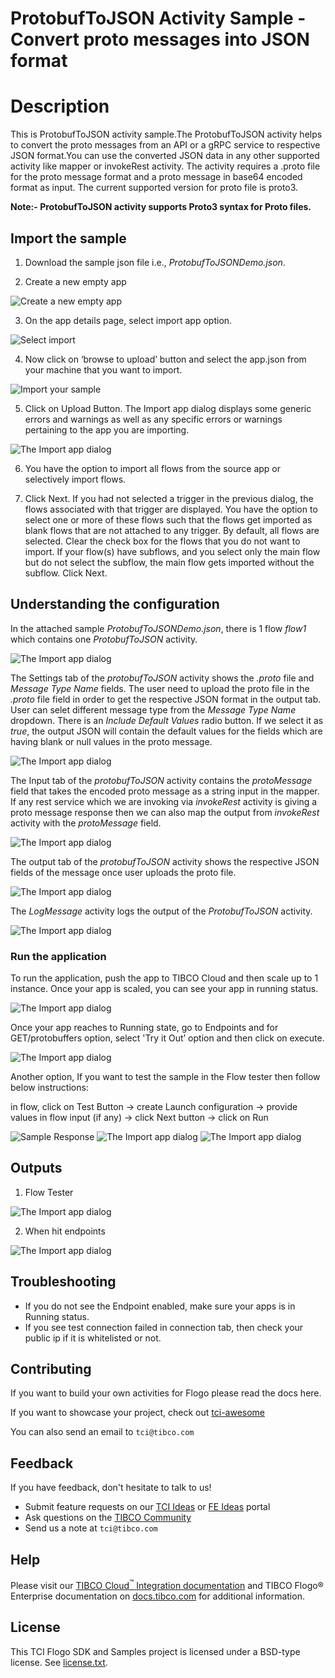 # ProtobufToJSON Activity Sample - Convert proto messages into JSON format

# Description

This is ProtobufToJSON activity sample.The ProtobufToJSON activity helps to convert the proto messages from an API or a gRPC service to respective JSON format.You can use the converted JSON data in any other supported activity like mapper or invokeRest activity. The activity requires a .proto file for the proto message format and a proto message in base64 encoded format as input. The current supported version for proto file is proto3. 

**Note:- ProtobufToJSON activity supports Proto3 syntax for Proto files.**

## Import the sample
1. Download the sample json file i.e., *ProtobufToJSONDemo.json*.

2. Create a new empty app

![Create a new empty app](../../import-screenshots/2.png)

3. On the app details page, select import app option.

![Select import](../../import-screenshots/3.png)

4. Now click on ‘browse to upload’ button and select the app.json from your machine that you want to import.

![Import your sample](../../import-screenshots/4.png)

5. Click on Upload Button. The Import app dialog displays some generic errors and warnings as well as any specific errors or warnings pertaining to the app you are importing.

![The Import app dialog](../../import-screenshots/5.png)

6. You have the option to import all flows from the source app or selectively import flows.

7.  Click Next. If you had not selected a trigger in the previous dialog, the flows associated with that trigger are displayed. You have the option to select one or more of these flows such that the flows get imported as blank flows that are not attached to any trigger. By default, all flows are selected. Clear the check box for the flows that you do not want to import. If your flow(s) have subflows, and you select only the main flow but do not select the subflow, the main flow gets imported without the subflow. Click Next.



## Understanding the configuration

In the attached sample *ProtobufToJSONDemo.json*, there is 1 flow *flow1* which contains one *ProtobufToJSON* activity.

![The Import app dialog](../../import-screenshots/protobufToJSON/1_flowdetails.png)

The Settings tab of the *protobufToJSON* activity shows the *.proto* file and *Message Type Name* fields. The user need to upload the proto file in the *.proto* file field in order to get the respective JSON format in the output tab. User can selet different message type from the *Message Type Name* dropdown. There is an *Include Default Values* radio button. If we select it as *true*, the output JSON will contain the default values for the fields which are having blank or null values in the proto message.  

![The Import app dialog](../../import-screenshots/protobufToJSON/2_settingstab.png)


The Input tab of the *protobufToJSON* activity contains the *protoMessage* field that takes the encoded proto message as a string input in the mapper. If any rest service which we are invoking via *invokeRest* activity is giving a proto message response then we can also map the output from *invokeRest* activity with the *protoMessage* field.

![The Import app dialog](../../import-screenshots/protobufToJSON/3_inputtab.png)


The output tab of the *protobufToJSON* activity shows the respective JSON fields of the message once user uploads the proto file.

![The Import app dialog](../../import-screenshots/protobufToJSON/4_outputTab.png)


The *LogMessage* activity logs the output of the *ProtobufToJSON* activity.

![The Import app dialog](../../import-screenshots/protobufToJSON/5-logmessage.png)




### Run the application

To run the application, push the app to TIBCO Cloud and then scale up to 1 instance. Once your app is scaled, you can see your app in running status.

![The Import app dialog](../../import-screenshots/protobufToJSON/6-Running.png)


Once your app reaches to Running state, go to Endpoints and for GET/protobuffers option, select 'Try it Out’ option and then click on execute.

![The Import app dialog](../../import-screenshots/protobufToJSON/7_Endpointtab.png)

Another option, If you want to test the sample in the Flow tester then follow below instructions:
 
in flow, click on Test Button -> create Launch configuration -> provide values in flow input (if any) -> click Next button -> click on Run

![Sample Response](../../import-screenshots/1_launchconfig.png)
![The Import app dialog](../../import-screenshots/protobufToJSON/2-launchConfig.png)
![The Import app dialog](../../import-screenshots/protobufToJSON/3-flowtestruntime.png)


## Outputs

1. Flow Tester

![The Import app dialog](../../import-screenshots/protobufToJSON/4-ActivityOutputFlowtester.png)


2. When hit endpoints

![The Import app dialog](../../import-screenshots/protobufToJSON/7-runtime-response.png)


## Troubleshooting

* If you do not see the Endpoint enabled, make sure your apps is in Running status.
* If you see test connection failed in connection tab, then check your public ip if it is whitelisted or not.

## Contributing
If you want to build your own activities for Flogo please read the docs here.

If you want to showcase your project, check out [tci-awesome](https://github.com/TIBCOSoftware/tci-awesome)

You can also send an email to `tci@tibco.com`

## Feedback
If you have feedback, don't hesitate to talk to us!

* Submit feature requests on our [TCI Ideas](https://ideas.tibco.com/?project=TCI) or [FE Ideas](https://ideas.tibco.com/?project=FE) portal
* Ask questions on the [TIBCO Community](https://community.tibco.com/answers/product/344006)
* Send us a note at `tci@tibco.com`

## Help
Please visit our [TIBCO Cloud<sup>&trade;</sup> Integration documentation](https://integration.cloud.tibco.com/docs/) and TIBCO Flogo® Enterprise documentation on [docs.tibco.com](https://docs.tibco.com/) for additional information.

## License
This TCI Flogo SDK and Samples project is licensed under a BSD-type license. See [license.txt](license.txt).










